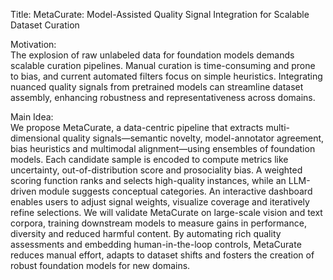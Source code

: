 Title: MetaCurate: Model-Assisted Quality Signal Integration for Scalable Dataset Curation

Motivation:  
The explosion of raw unlabeled data for foundation models demands scalable curation pipelines. Manual curation is time-consuming and prone to bias, and current automated filters focus on simple heuristics. Integrating nuanced quality signals from pretrained models can streamline dataset assembly, enhancing robustness and representativeness across domains.

Main Idea:  
We propose MetaCurate, a data-centric pipeline that extracts multi-dimensional quality signals—semantic novelty, model-annotator agreement, bias heuristics and multimodal alignment—using ensembles of foundation models. Each candidate sample is encoded to compute metrics like uncertainty, out-of-distribution score and prosociality bias. A weighted scoring function ranks and selects high-quality instances, while an LLM-driven module suggests conceptual categories. An interactive dashboard enables users to adjust signal weights, visualize coverage and iteratively refine selections. We will validate MetaCurate on large-scale vision and text corpora, training downstream models to measure gains in performance, diversity and reduced harmful content. By automating rich quality assessments and embedding human-in-the-loop controls, MetaCurate reduces manual effort, adapts to dataset shifts and fosters the creation of robust foundation models for new domains.